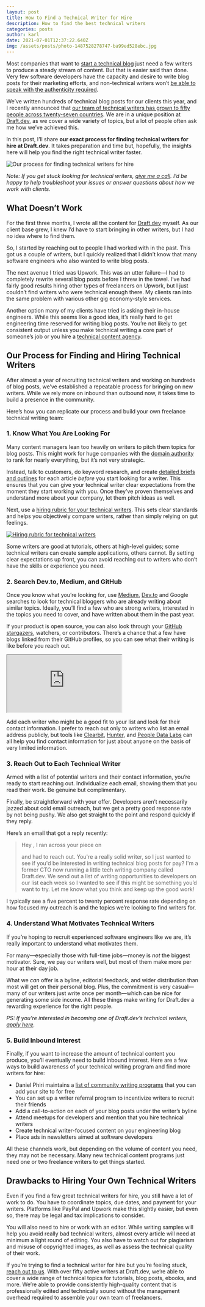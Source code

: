 ```yaml
---
layout: post
title: How to Find a Technical Writer for Hire
description: How to find the best technical writers
categories: posts
author: karl
date: 2021-07-01T12:37:22.640Z
img: /assets/posts/photo-1487528278747-ba99ed528ebc.jpg
---
```

Most companies that want to [start a technical blog](https://draft.dev/learn/posts/three-questions) just need a few writers to produce a steady stream of content. But that is easier said than done. Very few software developers have the capacity and desire to write blog posts for their marketing efforts, and non-technical writers won’t [be able to speak with the authenticity required](https://draft.dev/learn/posts/6-tips-for-b2d-marketing).

We’ve written hundreds of technical blog posts for our clients this year, and I recently announced that [our team of technical writers has grown to fifty people across twenty-seven countries](https://twitter.com/KarlLHughes/status/1384234165231525898). We are in a unique position at [Draft.dev](https://draft.dev), as we cover a wide variety of topics, but a lot of people often ask me how we’ve achieved this.

In this post, I’ll share **our exact process for finding technical writers for hire at Draft.dev**. It takes preparation and time but, hopefully, the insights here will help you find the right technical writer faster.

![Our process for finding technical writers for hire](https://i.imgur.com/AKgxmkL.png)

_Note: If you get stuck looking for technical writers, [give me a call](https://draft.dev/call). I’d be happy to help troubleshoot your issues or answer questions about how we work with clients._

## What Doesn’t Work

For the first three months, I wrote all the content for [Draft.dev](https://draft.dev) myself. As our client base grew, I knew I’d have to start bringing in other writers, but I had no idea where to find them.

So, I started by reaching out to people I had worked with in the past. This got us a couple of writers, but I quickly realized that I didn’t know that many software engineers who also wanted to write blog posts.

The next avenue I tried was Upwork. This was an utter failure—I had to completely rewrite several blog posts before I threw in the towel. I’ve had fairly good results hiring other types of freelancers on Upwork, but I just couldn’t find writers who were technical enough there. My clients ran into the same problem with various other gig economy-style services.

Another option many of my clients have tried is asking their in-house engineers. While this seems like a good idea, it’s really hard to get engineering time reserved for writing blog posts. You’re not likely to get consistent output unless you make technical writing a core part of someone’s job or you hire a [technical content agency](http://draft.dev/).

## Our Process for Finding and Hiring Technical Writers

After almost a year of recruiting technical writers and working on hundreds of blog posts, we’ve established a repeatable process for bringing on new writers. While we rely more on inbound than outbound now, it takes time to build a presence in the community.

Here’s how you can replicate our process and build your own freelance technical writing team:

### 1. Know What You Are Looking For

Many content managers lean too heavily on writers to pitch them topics for blog posts. This might work for huge companies with the [domain authority](https://moz.com/learn/seo/domain-authority) to rank for nearly everything, but it’s not very strategic.

Instead, talk to customers, do keyword research, and create [detailed briefs and outlines](https://draft.dev/learn/posts/content-plan) for each article *before* you start looking for a writer. This ensures that you can give your technical writer clear expectations from the moment they start working with you. Once they’ve proven themselves and understand more about your company, let them pitch ideas as well.

Next, use a [hiring rubric for your technical writers](https://draft.dev/learn/posts/hiring-rubric). This sets clear standards and helps you objectively compare writers, rather than simply relying on gut feelings.

[![Hiring rubric for technical writers](https://draft.dev/learn/assets/posts/hiring-rubric.png)](https://draft.dev/learn/posts/hiring-rubric)

Some writers are good at tutorials, others at high-level guides; some technical writers can create sample applications, others cannot. By setting clear expectations up front, you can avoid reaching out to writers who don’t have the skills or experience you need.

### 2. Search Dev.to, Medium, and GitHub

Once you know what you’re looking for, use [Medium](https://medium.com/), [Dev.to](https://dev.to/) and Google searches to look for technical bloggers who are already writing about similar topics. Ideally, you’ll find a few who are strong writers, interested in the topics you need to cover, and have written about them in the past year.

If your product is open source, you can also look through your [GitHub stargazers](https://docs.github.com/en/rest/reference/activity#starring), watchers, or contributors. There’s a chance that a few have blogs linked from their GitHub profiles, so you can see what their writing is like before you reach out.

<div class='embed-container'>
<iframe src='https://www.youtube.com/embed/LctsOW4dRcM frameborder='0' allowfullscreen></iframe>
</div>

Add each writer who might be a good fit to your list and look for their contact information. I prefer to reach out only to writers who list an email address publicly, but tools like [Clearbit](https://clearbit.com/), [Hunter](https://hunter.io/), and [People Data Labs](https://peopledatalabs.com/) can all help you find contact information for just about anyone on the basis of very limited information.

### 3. Reach Out to Each Technical Writer

Armed with a list of potential writers and their contact information, you’re ready to start reaching out. Individualize each email, showing them that you read their work. Be genuine but complimentary.

Finally, be straightforward with your offer. Developers aren’t necessarily jazzed about cold email outreach, but we get a pretty good response rate by not being pushy. We also get straight to the point and respond quickly if they reply.

Here’s an email that got a reply recently:

> Hey <NAME>,
> I ran across your piece on <ARTICLE TOPIC> and had to reach out. You're a really solid writer, so I just wanted to see if you'd be interested in writing technical blog posts for pay?
> I'm a former CTO now running a little tech writing company called Draft.dev. We send out a list of writing opportunities to developers on our list each week so I wanted to see if this might be something you’d want to try.
> Let me know what you think and keep up the good work!

I typically see a five percent to twenty percent response rate depending on how focused my outreach is and the topics we’re looking to find writers for.

### 4. Understand What Motivates Technical Writers

If you’re hoping to recruit experienced software engineers like we are, it’s really important to understand what motivates them.

For many—especially those with full-time jobs—money is _not_ the biggest motivator. Sure, we pay our writers well, but most of them make more per hour at their day job.

What we _can_ offer is a byline, editorial feedback, and wider distribution than most will get on their personal blog. Plus, the commitment is very casual—many of our writers just write once per month—which can be nice for generating some side income. All these things make writing for Draft.dev a rewarding experience for the right people.

_PS: If you’re interested in becoming one of Draft.dev’s technical writers, [apply here](https://draft.dev/write)._

### 5. Build Inbound Interest

Finally, if you want to increase the amount of technical content you produce, you’ll eventually need to build inbound interest. Here are a few ways to build awareness of your technical writing program and find more writers for hire:

-  Daniel Phiri maintains a [list of community writing programs](https://github.com/malgamves/CommunityWriterPrograms) that you can add your site to for free
- You can set up a writer referral program to incentivize writers to recruit their friends
- Add a call-to-action on each of your blog posts under the writer’s byline
- Attend meetups for developers and mention that you hire technical writers
- Create technical writer-focused content on your engineering blog
- Place ads in newsletters aimed at software developers

All these channels work, but depending on the volume of content you need, they may not be necessary. Many new technical content programs just need one or two freelance writers to get things started.

## Drawbacks to Hiring Your Own Technical Writers

Even if you find a few great technical writers for hire, you still have a lot of work to do. You have to coordinate topics, due dates, and payment for your writers. Platforms like PayPal and Upwork make this slightly easier, but even so, there may be legal and tax implications to consider.

You will also need to hire or work with an editor. While writing samples will help you avoid really bad technical writers, almost every article will need at minimum a light round of editing. You also have to watch out for plagiarism and misuse of copyrighted images, as well as assess the technical quality of their work.

If you’re trying to find a technical writer for hire but you’re feeling stuck, [reach out to us](https://draft.dev/call). With over fifty active writers at Draft.dev, we’re able to cover a wide range of technical topics for tutorials, blog posts, ebooks, and more. We’re able to provide consistently high-quality content that is professionally edited and technically sound without the management overhead required to assemble your own team of freelancers.
